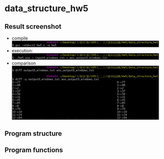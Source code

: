 # data_structure_hw5
## Result screenshot
* compile
![image](https://github.com/ShawnLu31/data_structure_hw5/blob/main/compile.JPG)
* execution:
![image](https://github.com/ShawnLu31/data_structure_hw5/blob/main/execution.JPG)
* comparison
![image](https://github.com/ShawnLu31/data_structure_hw5/blob/main/diff.JPG)
## Program structure
## Program functions
